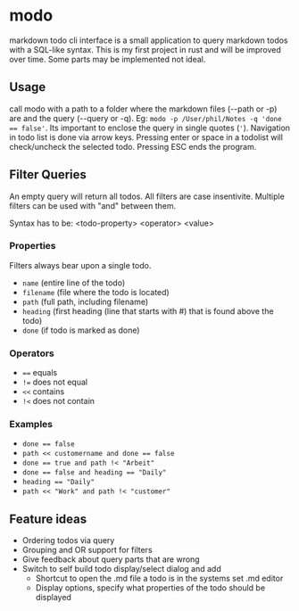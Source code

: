 # modo
markdown todo cli interface is a small application to query markdown todos with a SQL-like syntax.
This is my first project in rust and will be improved over time. Some parts may be implemented not ideal.

## Usage
call modo with a path to a folder where the markdown files (--path or -p) are and the query (--query or -q).
Eg: `modo -p /User/phil/Notes -q 'done == false'`. Its important to enclose the query in single quotes (`'`).
Navigation in todo list is done via arrow keys. Pressing enter or space in a todolist will check/uncheck the selected todo. 
Pressing ESC ends the program.

## Filter Queries
An empty query will return all todos. All filters are case insentivite.
Multiple filters can be used with "and" between them.

Syntax has to be: \<todo-property\> \<operator\> \<value\>

### Properties
Filters always bear upon a single todo.
- `name` (entire line of the todo)
- `filename` (file where the todo is located)
- `path` (full path, including filename)
- `heading` (first heading (line that starts with #) that is found above the todo)
- `done` (if todo is marked as done)

### Operators
- `==` equals
- `!=` does not equal
- `<<` contains 
- `!<` does not contain

### Examples
- `done == false`
- `path << customername and done == false`
- `done == true and path !< "Arbeit"`
- `done == false and heading == "Daily"`
- `heading == "Daily"`
- `path << "Work" and path !< "customer"`

## Feature ideas
- Ordering todos via query 
- Grouping and OR support for filters
- Give feedback about query parts that are wrong
- Switch to self build todo display/select dialog and add
  - Shortcut to open the .md file a todo is in the systems set .md editor
  - Display options, specify what properties of the todo should be displayed